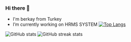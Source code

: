 ### Hi there 👋


- I'm berkay from Turkey
- I’m currently working on HRMS SYSTEM                                       [![Top Langs](https://github-readme-stats.vercel.app/api/top-langs/?username=berkaylxl)](https://github.com/anuraghazra/github-readme-stats)
 

 ![GitHub stats](https://github-readme-stats.vercel.app/api?username=berkaylxl&show_icons=true)  ![GitHub streak stats](https://github-readme-streak-stats.herokuapp.com/?user=berkaylxl) 






